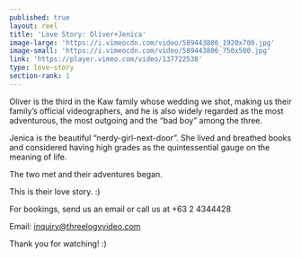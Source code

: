 ```yaml
---
published: true
layout: reel
title: 'Love Story: Oliver+Jenica'
image-large: 'https://i.vimeocdn.com/video/589443806_1920x700.jpg'
image-small: 'https://i.vimeocdn.com/video/589443806_750x500.jpg'
link: 'https://player.vimeo.com/video/137722538'
type: love-story
section-rank: 1
---
```

Oliver is the third in the Kaw family whose wedding we shot, making us their family’s official videographers, and he is also widely regarded as the most adventurous, the most outgoing and the “bad boy” among the three.

Jenica is the beautiful “nerdy-girl-next-door”. She lived and breathed books and considered having high grades as the quintessential gauge on the meaning of life.

The two met and their adventures began.

This is their love story. :)

For bookings, send us an email or call us at +63 2 4344428

Email: inquiry@threelogyvideo.com

Thank you for watching! :)
